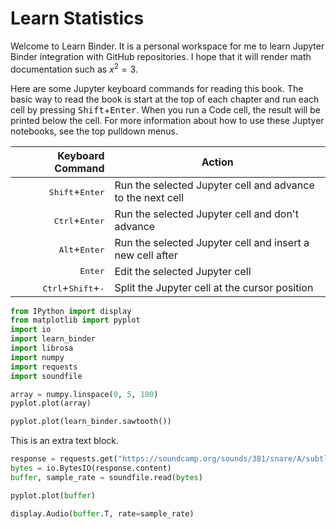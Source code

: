 # Learn Statistics

Welcome to Learn Binder. It is a personal workspace for me to learn Jupyter
Binder integration with GitHub repositories. I hope that it will render math
documentation such as $x^2 = 3$.

Here are some Jupyter keyboard commands for reading this book. The basic way to
read the book is start at the top of each chapter and run each cell by pressing
<kbd>Shift</kbd>+<kbd>Enter</kbd>. When you run a Code cell, the result will be
printed below the cell. For more information about how to use these Juptyer
notebooks, see the top pulldown menus.

|                              Keyboard Command | Action                                                     |
| --------------------------------------------: | ---------------------------------------------------------- |
|             <kbd>Shift</kbd>+<kbd>Enter</kbd> | Run the selected Jupyter cell and advance to the next cell |
|              <kbd>Ctrl</kbd>+<kbd>Enter</kbd> | Run the selected Jupyter cell and don't advance            |
|               <kbd>Alt</kbd>+<kbd>Enter</kbd> | Run the selected Jupyter cell and insert a new cell after  |
|                              <kbd>Enter</kbd> | Edit the selected Jupyter cell                             |
| <kbd>Ctrl</kbd>+<kbd>Shift</kbd>+<kbd>-</kbd> | Split the Jupyter cell at the cursor position              |

```python
from IPython import display
from matplotlib import pyplot
import io
import learn_binder
import librosa
import numpy
import requests
import soundfile

array = numpy.linspace(0, 5, 100)
pyplot.plot(array)
```

```python
pyplot.plot(learn_binder.sawtooth())
```

This is an extra text block.

```python
response = requests.get("https://soundcamp.org/sounds/381/snare/A/subtle-reverb-snare-drum-sound-a-key-01-Kb6.wav")
bytes = io.BytesIO(response.content)
buffer, sample_rate = soundfile.read(bytes)
```

```python
pyplot.plot(buffer)
```

```python
display.Audio(buffer.T, rate=sample_rate)
```
